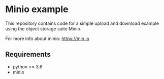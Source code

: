 # Minio example

This repository contains code for a simple upload and download example using the object storage suite Minio.

For more info about minio: https://min.io

## Requirements

- python >= 3.6
- minio
